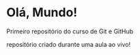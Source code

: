 # Olá, Mundo!
 Primeiro repositório do curso de Git e GitHub

repositório criado durante uma aula ao vivo!
